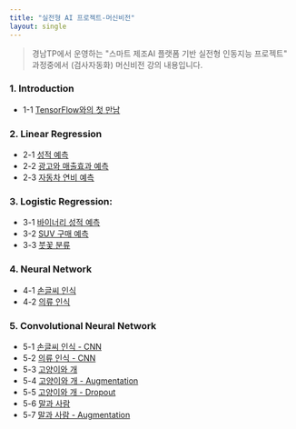 ```yaml
---
title: "실전형 AI 프로젝트-머신비전"
layout: single
---
```


> 경남TP에서 운영하는 "스마트 제조AI 플랫폼 기반 실전형 인동지능 프로젝트" 과정중에서 (검사자동화) 머신비전 강의 내용입니다.

### 1. Introduction
* 1-1 [TensorFlow와의 첫 만남][1-1]

### 2. Linear Regression
* 2-1 [성적 예측][2-1]
* 2-2 [광고와 매출효과 예측][2-2]
* 2-3 [자동차 연비 예측][2-3]

### 3. Logistic Regression:
* 3-1 [바이너리 성적 예측][3-1]
* 3-2 [SUV 구매 예측][3-2]
* 3-3 [붓꽃 분류][3-3]

### 4. Neural Network
* 4-1 [손글씨 인식][4-1]
* 4-2 [의류 인식][4-2]

### 5. Convolutional Neural Network
* 5-1 [손글씨 인식 - CNN][5-1]
* 5-2 [의류 인식 - CNN][5-2]
* 5-3 [고양이와 개][5-3]
* 5-4 [고양이와 개 - Augmentation][5-4]
* 5-5 [고양이와 개 - Dropout][5-5]
* 5-6 [말과 사람][5-6]
* 5-7 [말과 사람 - Augmentation][5-7]

[1-1]: https://colab.research.google.com/drive/1Flt5SoEBvJz4Yd_W-SB2aa-0OenKA3i1
[2-1]: https://colab.research.google.com/drive/1EDOyahnl-dsiPhVPflc_Iy8Tln6IJD88
[2-2]: https://colab.research.google.com/drive/1ZLeRqG0JsnaEp9bFtJvnBqUMC4Xw7sdT
[2-3]: https://colab.research.google.com/drive/1rl7_0bIalGARY2AuMbU1X-63gy5Eodr9
[3-1]: https://colab.research.google.com/drive/1EDoVEihxJeA_3-LCZvcuugRnyBI5CWDd
[3-2]: https://colab.research.google.com/drive/19YkBLTKqZudqkCB1LN4SH6gYKeESHru-
[3-3]: https://colab.research.google.com/drive/1ZUhZoC4oid_x8RKYmIqgaHXDExZrYIg9
[4-1]: https://colab.research.google.com/drive/1abBUS31mPiKH4Y3zyqJ8HOQ0NWufRqj2
[4-2]: https://colab.research.google.com/drive/1nCSuWnHmw3jYR0Ssnofbjdvm1AjVdRv3
[5-1]: https://colab.research.google.com/drive/1uPeb9eNfCcua39dRz9pyUu5dIo7NY5CI
[5-2]: https://colab.research.google.com/drive/1ECiNqKvqd5QpGlj1DS-UmD9g9qOqaDvU
[5-3]: https://colab.research.google.com/drive/1E-tf-Yds0HedGGMnY0J6DFjJG_Db6AZo
[5-4]: https://colab.research.google.com/drive/1bnCXB8tPBsJfKD9691YyeDQxjf5NA1NL
[5-5]: https://colab.research.google.com/drive/15M-CygDlinUGsII-aXEGUAtI6CI9zECa
[5-6]: https://colab.research.google.com/drive/1ckudauIhdjkYeLClbmmhOJdEXS_wRjMl
[5-7]: https://colab.research.google.com/drive/11VUi8sIbLnG4sBqJ4lbCVi_EupuX45gK


